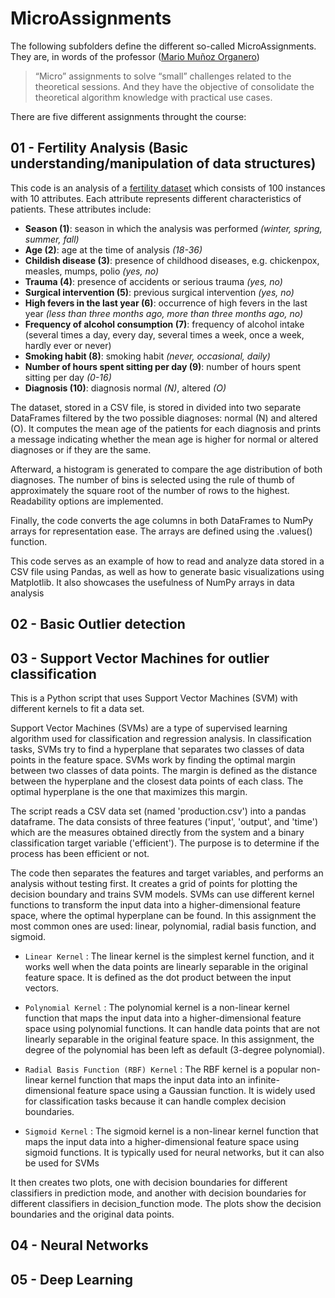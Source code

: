 # MicroAssignments

The following subfolders define the different so-called MicroAssignments. They are, in words of the professor ([Mario Muñoz Organero](https://www.linkedin.com/in/mario-mu%C3%B1oz-3549697/))
> “Micro” assignments to solve “small” challenges related to the theoretical sessions.
And they have the objective of consolidate the theoretical algorithm knowledge with practical use cases.

There are five different assignments throught the course:

## 01 - Fertility Analysis (Basic understanding/manipulation of data structures)

This code is an analysis of a [fertility dataset](https://datahub.io/machine-learning/fertility) which consists of 100 instances with 10 attributes. Each attribute represents different characteristics of patients. These attributes include:

- **Season (1)**: season in which the analysis was performed *(winter, spring, summer, fall)*
- **Age (2)**: age at the time of analysis *(18-36)*
- **Childish disease (3)**: presence of childhood diseases, e.g. chickenpox, measles, mumps, polio *(yes, no)*
- **Trauma (4)**: presence of accidents or serious trauma *(yes, no)*
- **Surgical intervention (5)**: previous surgical intervention *(yes, no)*
- **High fevers in the last year (6)**: occurrence of high fevers in the last year *(less than three months ago, more than three months ago, no)*
- **Frequency of alcohol consumption (7)**: frequency of alcohol intake (several times a day, every day, several times a week, once a week, hardly ever or never)
- **Smoking habit (8)**: smoking habit *(never, occasional, daily)*
- **Number of hours spent sitting per day (9)**: number of hours spent sitting per day *(0-16)*
- **Diagnosis (10)**: diagnosis normal *(N)*, altered *(O)*

The dataset, stored in a CSV file, is stored in divided into two separate DataFrames filtered by the two possible diagnoses: normal (N) and altered (O). It computes the mean age of the patients for each diagnosis and prints a message indicating whether the mean age is higher for normal or altered diagnoses or if they are the same.

Afterward, a histogram is generated to compare the age distribution of both diagnoses. The number of bins is selected using the rule of thumb of approximately the square root of the number of rows to the highest. Readability options are implemented.

Finally, the code converts the age columns in both DataFrames to NumPy arrays for representation ease. The arrays are defined using the .values() function.

This code serves as an example of how to read and analyze data stored in a CSV file using Pandas, as well as how to generate basic visualizations using Matplotlib. It also showcases the usefulness of NumPy arrays in data analysis

## 02 - Basic Outlier detection

## 03 - Support Vector Machines for outlier classification

This is a Python script that uses Support Vector Machines (SVM) with different kernels to fit a data set.

Support Vector Machines (SVMs) are a type of supervised learning algorithm used for classification and regression analysis. In classification tasks, SVMs try to find a hyperplane that separates two classes of data points in the feature space. SVMs work by finding the optimal margin between two classes of data points. The margin is defined as the distance between the hyperplane and the closest data points of each class. The optimal hyperplane is the one that maximizes this margin.

The script reads a CSV data set (named 'production.csv') into a pandas dataframe. The data consists of three features ('input', 'output', and 'time') which are the measures obtained directly from the system and a binary classification target variable ('efficient'). The purpose is to determine if the process has been efficient or not.

The code then separates the features and target variables, and performs an analysis without testing first. It creates a grid of points for plotting the decision boundary and trains SVM models. SVMs can use different kernel functions to transform the input data into a higher-dimensional feature space, where the optimal hyperplane can be found. In this assignment the most common ones are used: linear, polynomial, radial basis function, and sigmoid.

- `Linear Kernel` : The linear kernel is the simplest kernel function, and it works well when the data points are linearly separable in the original feature space. It is defined as the dot product between the input vectors.

- `Polynomial Kernel` : The polynomial kernel is a non-linear kernel function that maps the input data into a higher-dimensional feature space using polynomial functions. It can handle data points that are not linearly separable in the original feature space. In this assignment, the degree of the polynomial has been left as default (3-degree polynomial).

- `Radial Basis Function (RBF) Kernel` : The RBF kernel is a popular non-linear kernel function that maps the input data into an infinite-dimensional feature space using a Gaussian function. It is widely used for classification tasks because it can handle complex decision boundaries.

- `Sigmoid Kernel` : The sigmoid kernel is a non-linear kernel function that maps the input data into a higher-dimensional feature space using sigmoid functions. It is typically used for neural networks, but it can also be used for SVMs

It then creates two plots, one with decision boundaries for different classifiers in prediction mode, and another with decision boundaries for different classifiers in decision_function mode. The plots show the decision boundaries and the original data points.

## 04 - Neural Networks

## 05 - Deep Learning

